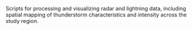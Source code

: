 Scripts for processing and visualizing radar and lightning data, including spatial mapping of thunderstorm characteristics and intensity across the study region.
